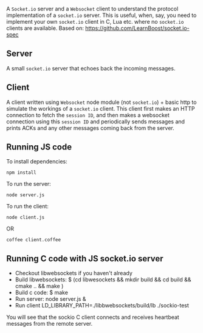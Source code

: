 A `Socket.io` server and a `Websocket` client to understand the protocol implementation of a `socket.io` server.   This is useful, when, say, you need to implement your own `socket.io` client in C, Lua etc. where no `socket.io` clients are available.  Based on: https://github.com/LearnBoost/socket.io-spec

## Server 

A small `socket.io` server that echoes back the incoming messages.

## Client

A client written using `Websocket` node module (not `socket.io`) + basic http to simulate the workings of a `socket.io` client.  This client first makes an HTTP connection to fetch the `session ID`, and then makes a websocket connection using this `session ID` and periodically sends messages and prints ACKs and any other messages coming back from the server.

## Running JS code

To install dependencies:

	npm install

To run the server:

	node server.js

To run the client: 	

	node client.js 

OR

	coffee client.coffee

## Running C code with JS socket.io server

 - Checkout libwebsockets if you haven't already
 - Build libwebsockets:
     $ (cd libwesockets && mkdir build && cd build && cmake .. && make )
 - Build c code:
     $ make
 - Run server:
     node server.js &
 - Run client 
     LD_LIBRARY_PATH=./libbwebsockets/build/lb ./sockio-test

You will see that the sockio C client connects and receives heartbeat
messages from the remote server.